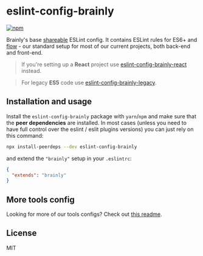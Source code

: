 # eslint-config-brainly

[![npm](https://img.shields.io/npm/v/eslint-config-brainly.svg)](https://www.npmjs.com/package/eslint-config-brainly)

Brainly's base
[shareable](https://eslint.org/docs/developer-guide/shareable-configs) ESLint
config. It contains ESLint rules for ES6+ and [flow](https://flow.org/) - our
standard setup for most of our current projects, both back-end and front-end.

> If you're setting up a **React** project use
> [eslint-config-brainly-react](https://github.com/brainly/frontend-tools-configs/tree/master/packages/eslint-config-brainly-react)
> instead.

> For legacy **ES5** code use
> [eslint-config-brainly-legacy](https://github.com/brainly/frontend-tools-configs/tree/master/packages/eslint-config-brainly-legacy).

## Installation and usage

Install the `eslint-config-brainly` package with `yarn`/`npm` and make sure that
the **peer dependencies** are installed. In most cases (unless you need to have
full control over the eslint / eslit plugins versions) you can just rely on this
command:

```sh
npx install-peerdeps --dev eslint-config-brainly
```

and extend the `"brainly"` setup in your `.eslintrc`:

```json
{
  "extends": "brainly"
}
```

## More tools config

Looking for more of our tools configs? Check out [this
readme](https://github.com/brainly/frontend-tools-configs).

## License

MIT

